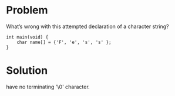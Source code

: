# Problem
What’s wrong with this attempted declaration of a character string?
```
int main(void) {
    char name[] = {'F', 'e', 's', 's' };
}
```
# Solution
have no terminating '\0' character.
